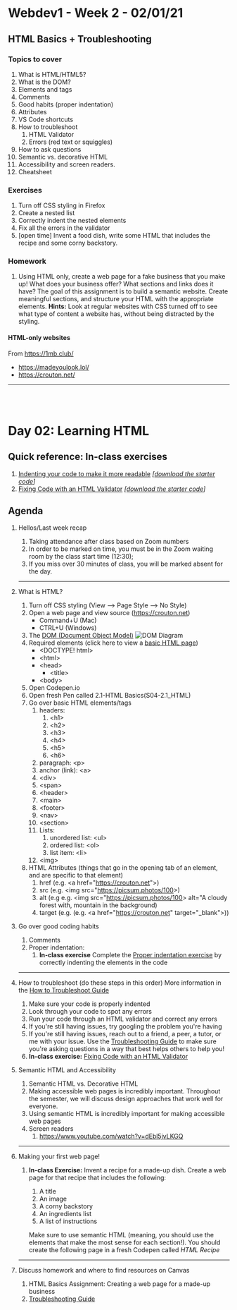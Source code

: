 # Webdev1 - Week 2 - 02/01/21
## HTML Basics + Troubleshooting

### Topics to cover
1. What is HTML/HTML5?
1. What is the DOM?
1. Elements and tags
1. Comments
1. Good habits (proper indentation)
1. Attributes
1. VS Code shortcuts
1. How to troubleshoot
    1. HTML Validator
    1. Errors (red text or squiggles)
1. How to ask questions
1. Semantic vs. decorative HTML
1. Accessibility and screen readers.
1. Cheatsheet

### Exercises
1. Turn off CSS styling in Firefox
1. Create a nested list
1. Correctly indent the nested elements
1. Fix all the errors in the validator
1. [open time] Invent a food dish, write some HTML that includes the recipe and some corny backstory.

### Homework
1. Using HTML only, create a web page for a fake business that you make up! What does your business offer? What sections and links does it have? The goal of this assignment is to build a semantic website. Create meaningful sections, and structure your HTML with the appropriate elements.
**Hints:** Look at regular websites with CSS turned off to see what type of content a website has, without being distracted by the styling.



#### HTML-only websites
From https://1mb.club/
* https://madeyoulook.lol/
* https://crouton.net/
___
<br>
<br>

# Day 02: Learning HTML

## Quick reference: In-class exercises
1. [Indenting your code to make it more readable](indentation) *[[download the starter code](indentation.zip)]*
2. [Fixing Code with an HTML Validator](html_validator) *[[download the starter code](html_validator.zip)]*

## Agenda
1. Hellos/Last week recap
    1. Taking attendance after class based on Zoom numbers
    1. In order to be marked on time, you must be in the Zoom waiting room by the class start time (12:30);
    1. If you miss over 30 minutes of class, you will be marked absent for the day.
    ---
    
1. What is HTML?
    1. Turn off CSS styling (View --> Page Style --> No Style)
    1. Open a web page and view source (https://crouton.net)
        * Command+U (Mac)
        * CTRL+U (Windows)
    1. The [DOM (Document Object Model)](https://developer.mozilla.org/en-US/docs/Web/API/Document_Object_Model/Introduction)
    ![DOM Diagram](https://simplesnippets.tech/wp-content/uploads/2018/10/what-is-document-object-model-in-JS-featured-image.jpg)
    1. Required elements (click here to view a [basic HTML page](basic_html_document))
        * &lt;DOCTYPE! html&gt;
        * &lt;html&gt;
        * &lt;head&gt;
            * &lt;title&gt;
        * &lt;body&gt;
    1. Open Codepen.io
    1. Open fresh Pen called 2.1-HTML Basics(S04-2.1_HTML)
    1. Go over basic HTML elements/tags
        1. headers:
            1. &lt;h1&gt;
            1. &lt;h2&gt;
            1. &lt;h3&gt;
            1. &lt;h4&gt;
            1. &lt;h5&gt;
            1. &lt;h6&gt;
        1. paragraph: &lt;p&gt;
        1. anchor (link): &lt;a&gt;
        1. &lt;div&gt;
        1. &lt;span&gt;
        1. &lt;header&gt;
        1. &lt;main&gt;
        1. &lt;footer&gt;
        1. &lt;nav&gt;
        1. &lt;section&gt;
        1. Lists:
            1. unordered list: &lt;ul&gt;
            1. ordered list: &lt;ol&gt;
            1. list item: &lt;li&gt;
        1. &lt;img&gt;
    1. HTML Attributes (things that go in the opening tab of an element, and are specific to that element)
        1. href (e.g. &lt;a href="https://crouton.net"&gt;)
        1. src (e.g. &lt;img src="https://picsum.photos/100&gt;)
        1. alt (e.g e.g. &lt;img src="https://picsum.photos/100&gt; alt="A cloudy forest with, mountain in the background)
        1. target (e.g. (e.g. &lt;a href="https://crouton.net" target="_blank"&gt;))
1. Go over good coding habits
    1. Comments
    1. Proper indentation:
        1. **In-class exercise** Complete the [Proper indentation exercise](indentation) by correctly indenting the elements in the code
    ---

1. How to troubleshoot (do these steps in this order) More information in the [How to Troubleshoot Guide](../guides/troubleshooting)
    1. Make sure your code is properly indented
    1. Look through your code to spot any errors
    1. Run your code through an HTML validator and correct any errors
    1. If you're still having issues, try googling the problem you're having
    1. If you're still having issues, reach out to a friend, a peer, a tutor, or me with your issue. Use the [Troubleshooting Guide](../guides/troubleshooting) to make sure you're asking questions in a way that best helps others to help you!
    1. **In-class exercise:** [Fixing Code with an HTML Validator](html_validator)
1. Semantic HTML and Accessibility
    1. Semantic HTML vs. Decorative HTML
    1. Making accessible web pages is incredibly important. Throughout the semester, we will discuss design approaches that work well for everyone.
    1. Using semantic HTML is incredibly important for making accessible web pages
    1. Screen readers
        1. https://www.youtube.com/watch?v=dEbl5jvLKGQ
    ---
    
1. Making your first web page!
    1. **In-class Exercise:** Invent a recipe for a made-up dish. Create a web page for that recipe that includes the following:
        1. A title
        1. An image
        1. A corny backstory
        1. An ingredients list
        1. A list of instructions

        Make sure to use semantic HTML (meaning, you should use the elements that make the most sense for each section!). You should create the following page in a fresh Codepen called *HTML Recipe*
    ---
1. Discuss homework and where to find resources on Canvas
    1. HTML Basics Assignment: Creating a web page for a made-up business
    1. [Troubleshooting Guide](../guides/troubleshooting)

